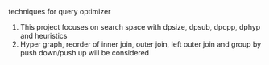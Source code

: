 techniques for query optimizer

1. This project focuses on search space with dpsize, dpsub, dpcpp, dphyp and heuristics
2. Hyper graph, reorder of inner join, outer join, left outer join and group by push down/push up will be considered


